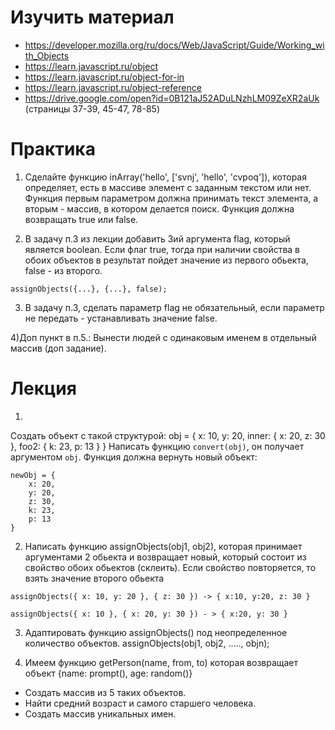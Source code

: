 ﻿# Изучить материал

* https://developer.mozilla.org/ru/docs/Web/JavaScript/Guide/Working_with_Objects
* https://learn.javascript.ru/object
* https://learn.javascript.ru/object-for-in
* https://learn.javascript.ru/object-reference
* https://drive.google.com/open?id=0B121aJ52ADuLNzhLM09ZeXR2aUk (страницы 37-39, 45-47, 78-85)

# Практика

1) Сделайте функцию inArray('hello', ['svnj', 'hello', 'cvpoq']), которая определяет, есть в массиве элемент с заданным текстом или нет. Функция первым параметром должна принимать
текст элемента, а вторым - массив, в котором делается поиск. Функция должна
возвращать true или false.

2) В задачу п.3 из лекции добавить 3ий аргумента flag, который является boolean. Если флаг true, тогда при наличии свойства в обоих объектов в результат пойдет значение из первого обьекта, false - из второго.
```
assignObjects({...}, {...}, false);
```

3) В задачу п.3, сделать параметр flag не обязательный, если параметр не передать - устанавливать значение false.

4)Доп пункт в п.5.: Вынести людей с одинаковым именем в отдельный массив (доп задание).



# Лекция


1)
Создать объект с такой структурой:
    obj = {
        x: 10,
        y: 20,
        inner: {
            x: 20,
            z: 30
        },
        foo2: {
            k: 23,
            p: 13
        }
    }
Написать функцию `convert(obj)`, он получает аргументом `obj`.
Функция должна вернуть новый объект:

    newObj = {
        x: 20,
        y: 20,
        z: 30,
        k: 23,
        p: 13
    }

 

2) Написать функцию assignObjects(obj1, obj2), которая принимает аргументами 2 обьекта и возвращает новый, который состоит из свойство обоих обьектов (склеить). Если свойство повторяется, то взять значение второго обьекта

```
assignObjects({ x: 10, y: 20 }, { z: 30 }) -> { x:10, y:20, z: 30 }

assignObjects({ x: 10 }, { x: 20, y: 30 }) - > { x:20, y: 30 }
```

3) Адаптировать функцию assignObjects() под неопределенное количество объектов. assignObjects(obj1, obj2, ....., objn);

4) Имеем функцию getPerson(name, from, to) которая возвращает объект {name: prompt(), age: random()}
* Создать массив из 5 таких объектов.
* Найти средний возраст и самого старшего человека.
* Создать массив уникальных имен.
